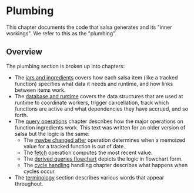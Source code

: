 # Plumbing

This chapter documents the code that salsa generates and its "inner workings".
We refer to this as the "plumbing".

## Overview

The plumbing section is broken up into chapters:

- The [jars and ingredients](./plumbing/jars_and_ingredients.md) covers how each salsa item (like a tracked function) specifies what data it needs and runtime, and how links between items work.
- The [database and runtime](./plumbing/database_and_runtime.md) covers the data structures that are used at runtime to coordinate workers, trigger cancellation, track which functions are active and what dependencies they have accrued, and so forth.
- The [query operations](./plumbing/query_ops.md) chapter describes how the major operations on function ingredients work. This text was written for an older version of salsa but the logic is the same:
  - The [maybe changed after](./plumbing/maybe_changed_after.md) operation determines when a memoized value for a tracked function is out of date.
  - The [fetch](./plumbing/fetch.md) operation computes the most recent value.
  - The [derived queries flowchart](./plumbing/derived_flowchart.md) depicts the logic in flowchart form.
  - The [cycle handling](./plumbing/cycles.md) handling chapter describes what happens when cycles occur.
- The [terminology](./plumbing/terminology.md) section describes various words that appear throughout.
